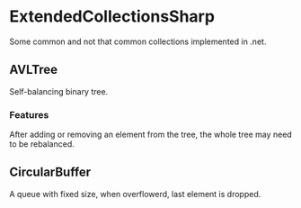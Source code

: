 
# ExtendedCollectionsSharp
Some common and not that common collections implemented in .net. 

## AVLTree
Self-balancing binary tree.
### Features
After adding or removing an element from the tree, the whole tree may need to be rebalanced. 
## CircularBuffer
A queue with fixed size, when overflowerd, last element is dropped. 

